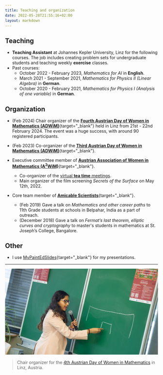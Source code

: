 ```yaml
---
title: Teaching and organization
date: 2022-05-28T21:55:16+02:00
layout: markdown 
---
```


## Teaching
- **Teaching Assistant** at Johannes Kepler University, Linz for the following courses. The job includes creating problem sets for undergraduate students and teaching weekly **exercise** classes. 
- Past courses:
    - October 2022 - February 2023, _Mathematics for AI_ in **English**.
    - March 2021 - September 2021, _Mathematics for Physics II (Linear Algebra)_ in **German**.
    - October 2020 - February 2021, _Mathematics for Physics I (Analysis of one variable)_ in **German**.

## Organization

- (Feb 2024) Chair organizer of the [**Fourth Austrian Day of Women in Mathematics (ADWiM)**](https://sites.google.com/view/adwim2024/home){target="_blank"} held in Linz from 21st - 22nd February 2024. The event was a huge success, with around 90 registered participants. 
- (Feb 2023) Co-organizer of the [**Third Austrian Day of Women in Mathematics (ADWiM)**](https://sites.google.com/view/adwim-2023/home){target="_blank"}.

- Executive committee member of [**Austrian Association of Women in Mathematics (A<sup>2</sup>WiM)**](https://www.a2wim.net/about){target="_blank"}.
    - Co-organizer of the [virtual **tea time** meetings](https://sites.google.com/view/a2wim/our-activities/projects#h.soyo1ot3whhb).  
    - Main organizer of the film screening _Secrets of the Surface_ on May 12th, 2022. 

- Core team member of [**Amicable Scientists**](https://amicablescientists.org){target="_blank"}.
    - (Feb 2019) Gave a talk on _Mathematics and other career paths_ to 11th Grade students at schools in Belpahar, India as a part of outreach. 
    - (December 2018) Gave a talk on _Fermat’s last theorem, elliptic curves and cryptography_ to master's students in mathematics at St. Joseph’s College, Bangalore.

## Other

- I use [MyPaintEdSlides](https://steffenpl.github.io/blog/posts/mypaintedslides/){target="_blank"} for my presentations.

---

![](ADWIM_24.jpg)

>  Chair organizer for the <a href="https://sites.google.com/view/adwim2024/home" target="_blank">4th Austrian Day of Women in Mathematics</a> in Linz, Austria.
